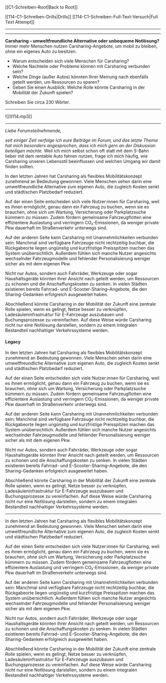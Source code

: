   [[C1-Schreiben-Root|Back to Root]]

[[114-C1-Schreiben-Drills|Drills]]
[[114-C1-Schreiben-Full-Text-Versuch|Full Text Attempt]]

----
---

**Carsharing – umweltfreundliche Alternative oder unbequeme Notlösung?**  
Immer mehr Menschen nutzen Carsharing-Angebote, um mobil zu bleiben, ohne ein eigenes Auto zu besitzen.  
- Warum entscheiden sich viele Menschen für Carsharing?  
- Welche Nachteile oder Probleme können mit Carsharing verbunden sein?  
- Welche Dinge (außer Autos) könnten Ihrer Meinung nach ebenfalls geteilt werden, um Ressourcen zu sparen?  
- Geben Sie einen Ausblick: Welche Rolle könnte Carsharing in der Mobilität der Zukunft spielen?  

Schreiben Sie circa 230 Wörter.

---

![[0114.mp3]]

---

*Liebe Forumsteilnehmende,*

*seit einiger Zeit verfolge ich eure Beiträge im Forum, und das letzte Thema hat mich besonders angesprochen, dass ich mich gern an der Diskussion beteiligen möchte.* Weil ich mich selbst schon oft statt mit dem S-Bahn lieber mit dem rentable Auto fahren nutzen,  frage ich mich häufig, wie Carsharing unseren Lebensstil beeinflussen und welchen Umgang wir damit finden sollten.

In den letzten Jahren hat Carsharing als flexibles Mobilitätskonzept zunehmend an Bedeutung gewonnen. Viele Menschen sehen darin eine umweltfreundliche Alternative zum eigenen Auto, die zugleich Kosten senkt und städtischen Platzbedarf reduziert.

Auf der einen Seite entscheiden sich viele Nutzer:innen für Carsharing, weil es ihnen ermöglicht, genau dann ein Fahrzeug zu buchen, wenn sie es brauchen, ohne sich um Wartung, Versicherung oder Parkplatzsuche kümmern zu müssen. Zudem fördern gemeinsame Fahrzeugflotten eine effizientere Auslastung und verringern CO₂-Emissionen, da weniger private Pkw dauerhaft im Straßenverkehr unterwegs sind.

Auf der anderen Seite kann Carsharing mit Unannehmlichkeiten verbunden sein: Manchmal sind verfügbare Fahrzeuge nicht rechtzeitig buchbar, die Rückgabeorte liegen ungünstig und kurzfristige Preisspitzen machen das System unübersichtlich. Außerdem fühlen sich manche Nutzer angesichts wechselnder Fahrzeugmodelle und fehlender Personalisierung weniger sicher als mit dem eigenen Pkw.

Nicht nur Autos, sondern auch Fahrräder, Werkzeuge oder sogar Haushaltsgeräte könnten Ihrer Ansicht nach geteilt werden, um Ressourcen zu schonen und die Anschaffungskosten zu senken. In vielen Städten existieren bereits Fahrrad- und E-Scooter-Sharing–Angebote, die den Sharing-Gedanken erfolgreich ausgeweitet haben.

Abschließend könnte Carsharing in der Mobilität der Zukunft eine zentrale Rolle spielen, wenn es gelingt, Netze besser zu verknüpfen, Ladesäuleninfrastruktur für E-Fahrzeuge auszubauen und Buchungsprozesse zu vereinfachen. Auf diese Weise würde Carsharing nicht nur eine Notlösung darstellen, sondern zu einem integralen Bestandteil nachhaltiger Verkehrssysteme werden. 

#### Legacy 

In den letzten Jahren hat Carsharing als flexibles Mobilitätskonzept zunehmend an Bedeutung gewonnen. Viele Menschen sehen darin eine umweltfreundliche Alternative zum eigenen Auto, die zugleich Kosten senkt und städtischen Platzbedarf reduziert.

Auf der einen Seite entscheiden sich viele Nutzer:innen für Carsharing, weil es ihnen ermöglicht, genau dann ein Fahrzeug zu buchen, wenn sie es brauchen, ohne sich um Wartung, Versicherung oder Parkplatzsuche kümmern zu müssen. Zudem fördern gemeinsame Fahrzeugflotten eine effizientere Auslastung und verringern CO₂-Emissionen, da weniger private Pkw dauerhaft im Straßenverkehr unterwegs sind.

Auf der anderen Seite kann Carsharing mit Unannehmlichkeiten verbunden sein: Manchmal sind verfügbare Fahrzeuge nicht rechtzeitig buchbar, die Rückgabeorte liegen ungünstig und kurzfristige Preisspitzen machen das System unübersichtlich. Außerdem fühlen sich manche Nutzer angesichts wechselnder Fahrzeugmodelle und fehlender Personalisierung weniger sicher als mit dem eigenen Pkw.

Nicht nur Autos, sondern auch Fahrräder, Werkzeuge oder sogar Haushaltsgeräte könnten Ihrer Ansicht nach geteilt werden, um Ressourcen zu schonen und die Anschaffungskosten zu senken. In vielen Städten existieren bereits Fahrrad- und E-Scooter-Sharing–Angebote, die den Sharing-Gedanken erfolgreich ausgeweitet haben.

Abschließend könnte Carsharing in der Mobilität der Zukunft eine zentrale Rolle spielen, wenn es gelingt, Netze besser zu verknüpfen, Ladesäuleninfrastruktur für E-Fahrzeuge auszubauen und Buchungsprozesse zu vereinfachen. Auf diese Weise würde Carsharing nicht nur eine Notlösung darstellen, sondern zu einem integralen Bestandteil nachhaltiger Verkehrssysteme werden. 


---



In den letzten Jahren hat Carsharing als flexibles Mobilitätskonzept zunehmend an Bedeutung gewonnen. Viele Menschen sehen darin eine umweltfreundliche Alternative zum eigenen Auto, die zugleich Kosten senkt und städtischen Platzbedarf reduziert.

Auf der einen Seite entscheiden sich viele Nutzer:innen für Carsharing, weil es ihnen ermöglicht, genau dann ein Fahrzeug zu buchen, wenn sie es brauchen, ohne sich um Wartung, Versicherung oder Parkplatzsuche kümmern zu müssen. Zudem fördern gemeinsame Fahrzeugflotten eine effizientere Auslastung und verringern CO₂-Emissionen, da weniger private Pkw dauerhaft im Straßenverkehr unterwegs sind.

Auf der anderen Seite kann Carsharing mit Unannehmlichkeiten verbunden sein: Manchmal sind verfügbare Fahrzeuge nicht rechtzeitig buchbar, die Rückgabeorte liegen ungünstig und kurzfristige Preisspitzen machen das System unübersichtlich. Außerdem fühlen sich manche Nutzer angesichts wechselnder Fahrzeugmodelle und fehlender Personalisierung weniger sicher als mit dem eigenen Pkw.

Nicht nur Autos, sondern auch Fahrräder, Werkzeuge oder sogar Haushaltsgeräte könnten Ihrer Ansicht nach geteilt werden, um Ressourcen zu schonen und die Anschaffungskosten zu senken. In vielen Städten existieren bereits Fahrrad- und E-Scooter-Sharing–Angebote, die den Sharing-Gedanken erfolgreich ausgeweitet haben.

Abschließend könnte Carsharing in der Mobilität der Zukunft eine zentrale Rolle spielen, wenn es gelingt, Netze besser zu verknüpfen, Ladesäuleninfrastruktur für E-Fahrzeuge auszubauen und Buchungsprozesse zu vereinfachen. Auf diese Weise würde Carsharing nicht nur eine Notlösung darstellen, sondern zu einem integralen Bestandteil nachhaltiger Verkehrssysteme werden. 
